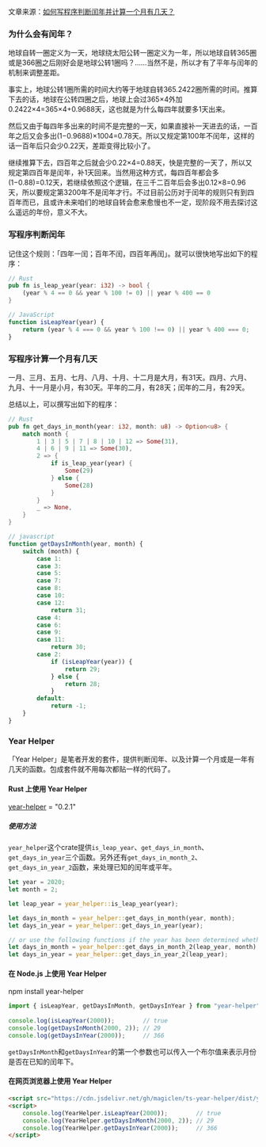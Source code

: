 文章来源：[如何写程序判断闰年并计算一个月有几天？](https://magiclen.org/year-helper)

### 为什么会有闰年？

地球自转一圈定义为一天，地球绕太阳公转一圈定义为一年，所以地球自转365圈或是366圈之后刚好会是地球公转1圈吗？……当然不是，所以才有了平年与闰年的机制来调整差距。

事实上，地球公转1圈所需的时间大约等于地球自转365.2422圈所需的时间。推算下去的话，地球在公转四圈之后，地球上会过365×4外加0.2422×4=365×4+0.9688天，这也就是为什么每四年就要多1天出来。

然后又由于每四年多出来的时间不是完整的一天，如果直接补一天进去的话，一百年之后又会多出(1−0.9688)×1004=0.78天。所以又规定第100年不闰年，这样的话一百年后只会少0.22天，差距变得比较小了。

继续推算下去，四百年之后就会少0.22×4=0.88天，快是完整的一天了，所以又规定第四百年是闰年，补1天回来。当然用这种方式，每四百年都会多(1−0.88)=0.12天，若继续依照这个逻辑，在三千二百年后会多出0.12×8=0.96天，所以要规定第3200年不是闰年才行。不过目前公历对于闰年的规则只有到四百年而已，且或许未来咱们的地球自转会愈来愈慢也不一定，现阶段不用去探讨这么遥远的年份，意义不大。

### 写程序判断闰年

记住这个规则：「四年一闰；百年不闰，四百年再闰」。就可以很快地写出如下的程序：

```rust
// Rust
pub fn is_leap_year(year: i32) -> bool {
    (year % 4 == 0 && year % 100 != 0) || year % 400 == 0
}
```

```javascript
// JavaScript
function isLeapYear(year) {
    return (year % 4 === 0 && year % 100 !== 0) || year % 400 === 0;
}
```



### 写程序计算一个月有几天

一月、三月、五月、七月、八月、十月、十二月是大月，有31天。四月、六月、九月、十一月是小月，有30天。平年的二月，有28天；闰年的二月，有29天。

总结以上，可以撰写出如下的程序：

```rust
// Rust
pub fn get_days_in_month(year: i32, month: u8) -> Option<u8> {
    match month {
        1 | 3 | 5 | 7 | 8 | 10 | 12 => Some(31),
        4 | 6 | 9 | 11 => Some(30),
        2 => {
            if is_leap_year(year) {
                Some(29)
            } else {
                Some(28)
            }
        }
        _ => None,
    }
}
```

```javascript
// javascript
function getDaysInMonth(year, month) {
    switch (month) {
        case 1:
        case 3:
        case 5:
        case 7:
        case 8:
        case 10:
        case 12:
            return 31;
        case 4:
        case 6:
        case 9:
        case 11:
            return 30;
        case 2:
            if (isLeapYear(year)) {
                return 29;
            } else {
                return 28;
            }
        default:
            return -1;
    }
}
```



### Year Helper

「Year Helper」是笔者开发的套件，提供判断闰年、以及计算一个月或是一年有几天的函数。包成套件就不用每次都贴一样的代码了。

#### Rust 上使用 Year Helper

[year-helper](https://crates.io/crates/year-helper) = "0.2.1"

##### 使用方法

`year_helper`这个crate提供`is_leap_year`、`get_days_in_month`、`get_days_in_year`三个函数。另外还有`get_days_in_month_2`、`get_days_in_year_2`函数，来处理已知的闰年或平年。

```rust
let year = 2020;
let month = 2;

let leap_year = year_helper::is_leap_year(year);

let days_in_month = year_helper::get_days_in_month(year, month);
let days_in_year = year_helper::get_days_in_year(year);

// or use the following functions if the year has been determined whether it is a leap year
let days_in_month = year_helper::get_days_in_month_2(leap_year, month);
let days_in_year = year_helper::get_days_in_year_2(leap_year);
```

#### 在 Node.js 上使用 Year Helper

npm install year-helper

```typescript
import { isLeapYear, getDaysInMonth, getDaysInYear } from "year-helper";
 
console.log(isLeapYear(2000));        // true
console.log(getDaysInMonth(2000, 2)); // 29
console.log(getDaysInYear(2000));     // 366
```

`getDaysInMonth`和`getDaysInYear`的第一个参数也可以传入一个布尔值来表示月份是否在已知的闰年下。

#### 在网页浏览器上使用 Year Helper

```html
<script src="https://cdn.jsdelivr.net/gh/magiclen/ts-year-helper/dist/year-helper.min.js"></script>
<script>
    console.log(YearHelper.isLeapYear(2000));        // true
    console.log(YearHelper.getDaysInMonth(2000, 2)); // 29
    console.log(YearHelper.getDaysInYear(2000));     // 366
</script>
```